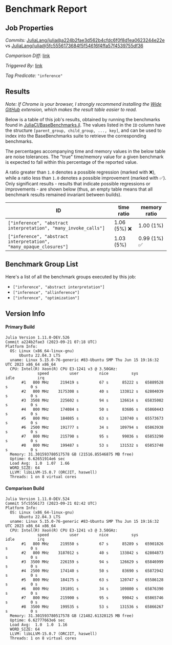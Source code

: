 # Benchmark Report

## Job Properties

*Commits:* [JuliaLang/julia@a224b2fae3d562b4cfdc6f0f8d1ea0623244e22e](https://github.com/JuliaLang/julia/commit/a224b2fae3d562b4cfdc6f0f8d1ea0623244e22e) vs [JuliaLang/julia@5fc5556173684f5f54616f4ffa57f4539755df36](https://github.com/JuliaLang/julia/commit/5fc5556173684f5f54616f4ffa57f4539755df36)

*Comparison Diff:* [link](https://github.com/JuliaLang/julia/compare/5fc5556173684f5f54616f4ffa57f4539755df36..a224b2fae3d562b4cfdc6f0f8d1ea0623244e22e)

*Triggered By:* [link](https://github.com/JuliaLang/julia/pull/49235#issuecomment-1729056074)

*Tag Predicate:* `"inference"`

## Results

*Note: If Chrome is your browser, I strongly recommend installing the [Wide GitHub](https://chrome.google.com/webstore/detail/wide-github/kaalofacklcidaampbokdplbklpeldpj?hl=en)
extension, which makes the result table easier to read.*

Below is a table of this job's results, obtained by running the benchmarks found in
[JuliaCI/BaseBenchmarks.jl](https://github.com/JuliaCI/BaseBenchmarks.jl). The values
listed in the `ID` column have the structure `[parent_group, child_group, ..., key]`,
and can be used to index into the BaseBenchmarks suite to retrieve the corresponding
benchmarks.

The percentages accompanying time and memory values in the below table are noise tolerances. The "true"
time/memory value for a given benchmark is expected to fall within this percentage of the reported value.

A ratio greater than `1.0` denotes a possible regression (marked with :x:), while a ratio less
than `1.0` denotes a possible improvement (marked with :white_check_mark:). Only significant results - results
that indicate possible regressions or improvements - are shown below (thus, an empty table means that all
benchmark results remained invariant between builds).

| ID | time ratio | memory ratio |
|----|------------|--------------|
| `["inference", "abstract interpretation", "many_invoke_calls"]` | 1.06 (5%) :x: | 1.00 (1%)  |
| `["inference", "abstract interpretation", "many_opaque_closures"]` | 1.03 (5%)  | 0.99 (1%) :white_check_mark: |

## Benchmark Group List

Here's a list of all the benchmark groups executed by this job:

- `["inference", "abstract interpretation"]`
- `["inference", "allinference"]`
- `["inference", "optimization"]`

## Version Info

#### Primary Build

```
Julia Version 1.11.0-DEV.526
Commit a224b2fae3 (2023-09-21 07:18 UTC)
Platform Info:
  OS: Linux (x86_64-linux-gnu)
      Ubuntu 22.04.3 LTS
  uname: Linux 5.15.0-76-generic #83-Ubuntu SMP Thu Jun 15 19:16:32 UTC 2023 x86_64 x86_64
  CPU: Intel(R) Xeon(R) CPU E3-1241 v3 @ 3.50GHz: 
              speed         user         nice          sys         idle          irq
       #1   800 MHz     219419 s         67 s      85222 s   65889528 s          0 s
       #2   800 MHz    3175308 s         40 s     133812 s   62804039 s          0 s
       #3  3508 MHz     225602 s         94 s     126614 s   65835002 s          0 s
       #4   800 MHz     174084 s         50 s      83686 s   65860443 s          0 s
       #5   800 MHz     184085 s         63 s     120740 s   65573673 s          0 s
       #6  2500 MHz     191777 s         34 s     109794 s   65863938 s          0 s
       #7   800 MHz     215790 s         95 s      99036 s   65853290 s          0 s
       #8   800 MHz     199487 s         53 s     131532 s   65853748 s          0 s
  Memory: 31.301593780517578 GB (21516.85546875 MB free)
  Uptime: 6.62651914e6 sec
  Load Avg:  1.0  1.07  1.66
  WORD_SIZE: 64
  LLVM: libLLVM-15.0.7 (ORCJIT, haswell)
  Threads: 1 on 8 virtual cores

```

#### Comparison Build

```
Julia Version 1.11.0-DEV.524
Commit 5fc5556173 (2023-09-21 02:42 UTC)
Platform Info:
  OS: Linux (x86_64-linux-gnu)
      Ubuntu 22.04.3 LTS
  uname: Linux 5.15.0-76-generic #83-Ubuntu SMP Thu Jun 15 19:16:32 UTC 2023 x86_64 x86_64
  CPU: Intel(R) Xeon(R) CPU E3-1241 v3 @ 3.50GHz: 
              speed         user         nice          sys         idle          irq
       #1   800 MHz     219550 s         67 s      85289 s   65901826 s          0 s
       #2   800 MHz    3187012 s         40 s     133842 s   62804873 s          0 s
       #3  3500 MHz     226159 s         94 s     126629 s   65846999 s          0 s
       #4  2500 MHz     174140 s         50 s      83690 s   65872942 s          0 s
       #5   800 MHz     184175 s         63 s     120747 s   65586128 s          0 s
       #6   800 MHz     191891 s         34 s     109800 s   65876390 s          0 s
       #7   800 MHz     215900 s         95 s      99042 s   65865746 s          0 s
       #8  3500 MHz     199535 s         53 s     131536 s   65866267 s          0 s
  Memory: 31.301593780517578 GB (21482.61328125 MB free)
  Uptime: 6.62777663e6 sec
  Load Avg:  1.0  1.0  1.16
  WORD_SIZE: 64
  LLVM: libLLVM-15.0.7 (ORCJIT, haswell)
  Threads: 1 on 8 virtual cores

```
